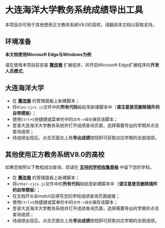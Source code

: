 # 大连海洋大学教务系统成绩导出工具
本项目亦可用于其他使用正方教务系统V8.0的高校，请翻阅本文档以获取支持。
## 环境准备
__本文档使用Microsoft Edge与Windows为例__

请在使用本项目前安装 [__篡改猴__](https://microsoftedge.microsoft.com/addons/detail/%E7%AF%A1%E6%94%B9%E7%8C%B4/iikmkjmpaadaobahmlepeloendndfphd?hl=zh-CN) 扩展程序，并开启Microsoft Edge扩展程序的**开发人员模式**。



## 大连海洋大学
* 在 [__篡改猴__](https://microsoftedge.microsoft.com/addons/detail/%E7%AF%A1%E6%94%B9%E7%8C%B4/iikmkjmpaadaobahmlepeloendndfphd?hl=zh-CN) 的管理面板上新建脚本；
* 将``dlou-cjcx.js``文件中的**所有代码**粘贴至新建脚本中（**请注意是否删除插件的自带模板**）；
* 使用``Ctrl+S``快捷键或菜单栏中的``文件->保存``保存该脚本；
* 登录大连海洋大学教务系统并打开成绩查询页面，选择需要导出的学期并点击查询成绩；
* 待成绩出现后，点击页面左上角**导出成绩**按钮即可获取对应学期的全部成绩。

## 其他使用正方教务系统V8.0的高校
如果您按照以下教程成功查询，烦请在 [**支持的学校收集表格**](https://www.kdocs.cn/l/ceNRmKjjngiZ) 中留下您的学校。

* 在 [__篡改猴__](https://microsoftedge.microsoft.com/addons/detail/%E7%AF%A1%E6%94%B9%E7%8C%B4/iikmkjmpaadaobahmlepeloendndfphd?hl=zh-CN) 的管理面板上新建脚本；
* 将``other-cjcx.js``文件中的**所有代码**粘贴至新建脚本中（**请注意是否删除插件的自带模板**）；
* 在文档开头处match后填写您的学校成绩查询页面链接；
* 使用``Ctrl+S``快捷键或菜单栏中的``文件->保存``保存该脚本；
* 登录大连海洋大学教务系统并打开成绩查询页面，选择需要导出的学期并点击查询成绩；
* 待成绩出现后，点击页面左上角**导出成绩**按钮即可获取对应学期的全部成绩。
